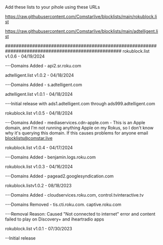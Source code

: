 Add these lists to your pihole using these URLs

https://raw.githubusercontent.com/Comstarlive/blocklists/main/rokublock.list

https://raw.githubusercontent.com/Comstarlive/blocklists/main/adtelligent.list

###################################################################################################
rokublock.list v1.0.6 - 04/19/2024

---Domains Added - api2.sr.roku.com

adtelligent.list v1.0.2 - 04/18/2024

---Domains Added - s.adtelligent.com

adtelligent.list v1.0.1 - 04/18/2024

---Initial release with ads1.adtelligent.com through ads999.adtelligent.com

rokublock.list v1.0.5 - 04/18/2024

---Domains Added - mediaservices.cdn-apple.com - This is an Apple domain, and I'm not running anything Apple on my Rokus, so I don't know why it's querying this domain. If this causes problems for anyone email blocklists@comstar.live


rokublock.list v1.0.4 - 04/17/2024

---Domains Added - benjamin.logs.roku.com


rokublock.list v1.0.3 - 04/16/2024

---Domains Added - pagead2.googlesyndication.com


rokublock.listv1.0.2 - 08/18/2023

---Domains Added - cloudservices.roku.com, control.tvinteractive.tv

---Domains Removed - tis.cti.roku.com. captive.roku.com 

---Removal Reason: Caused "Not connected to internet" error and content failed to play on Discovery+ and iheartradio apps

rokublock.list v1.0.1 - 07/30/2023

--Initial release
